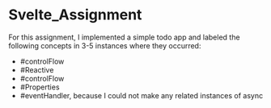 # Svelte_Assignment
 
For this assignment, I implemented a simple todo app and labeled the following concepts in 3-5 instances where they occurred: 

* #controlFlow 
* #Reactive 
* #controlFlow 
* #Properties
* #eventHandler, because I could not make any related instances of async 
